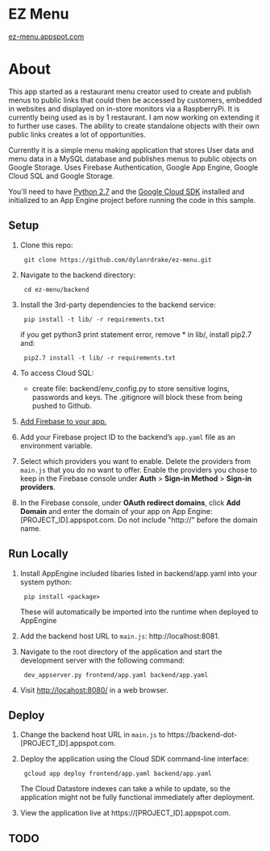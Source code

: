 # EZ Menu

[ez-menu.appspot.com](https://ez-menu.appspot.com/)

# About
This app started as a restaurant menu creator used to create and publish menus to public links that could then be accessed by customers, embedded in websites and displayed on in-store monitors via a RaspberryPi. It is currently being used as is by 1 restaurant. I am now working on extending it to further use cases. The ability to create standalone objects with their own public links creates a lot of opportunities.  

Currently it is a simple menu making application that stores User data and menu data in a MySQL database and publishes menus to public objects on Google Storage. Uses Firebase
Authentication, Google App Engine, Google Cloud SQL and Google Storage.

You'll need to have [Python 2.7](https://www.python.org/) and the [Google Cloud SDK](https://cloud.google.com/sdk/?hl=en)
installed and initialized to an App Engine project before running the code in
this sample.

## Setup

1. Clone this repo:

        git clone https://github.com/dylanrdrake/ez-menu.git

1. Navigate to the backend directory:

        cd ez-menu/backend

1. Install the 3rd-party dependencies to the backend service:

        pip install -t lib/ -r requirements.txt

    if you get python3 print statement error, remove * in lib/, install pip2.7 and:

        pip2.7 install -t lib/ -r requirements.txt

1. To access Cloud SQL:

    - create file: backend/env_config.py to store sensitive logins, passwords and keys. The .gitignore will block these from being pushed to Github.


1. [Add Firebase to your app.](https://firebase.google.com/docs/web/setup#add_firebase_to_your_app)
1. Add your Firebase project ID to the backend’s `app.yaml` file as an
environment variable.
1. Select which providers you want to enable. Delete the providers from
`main.js` that you do no want to offer. Enable the providers you chose to keep
in the Firebase console under **Auth** > **Sign-in Method** >
**Sign-in providers**.
1. In the Firebase console, under **OAuth redirect domains**, click
**Add Domain** and enter the domain of your app on App Engine:
[PROJECT_ID].appspot.com. Do not include "http://" before the domain name.

## Run Locally
1. Install AppEngine included libaries listed in backend/app.yaml into your system python:

        pip install <package>

    These will automatically be imported into the runtime when deployed to AppEngine 

1. Add the backend host URL to `main.js`: http://localhost:8081.

1. Navigate to the root directory of the application and start the development
server with the following command:

        dev_appserver.py frontend/app.yaml backend/app.yaml

1. Visit [http://locahost:8080/](http://locahost:8080/) in a web browser.

## Deploy
1. Change the backend host URL in `main.js` to
https://backend-dot-[PROJECT_ID].appspot.com.
1. Deploy the application using the Cloud SDK command-line interface:

        gcloud app deploy frontend/app.yaml backend/app.yaml

    The Cloud Datastore indexes can take a while to update, so the application
    might not be fully functional immediately after deployment.

1. View the application live at https://[PROJECT_ID].appspot.com.


## TODO
